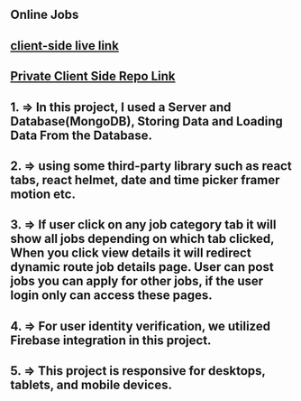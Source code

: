 ## Online Jobs

## [client-side live link](https://jobs-platform-client.web.app)

## [ Private Client Side Repo Link](https://github.com/Porgramming-Hero-web-course/b8a11-client-side-mahsin2004)

## 1. => In this project, I used a Server and Database(MongoDB), Storing Data and Loading Data From the Database.
## 2. => using some third-party library such as react tabs, react helmet, date and time picker framer motion etc.
## 3. => If user click on any job category tab it will show all jobs depending on which tab clicked, When you click view details it will redirect dynamic route job details page. User can post jobs you can apply for other jobs, if the user login only can access these pages.
## 4. => For user identity verification, we utilized Firebase integration in this project.
## 5. => This project is responsive for desktops, tablets, and mobile devices. 